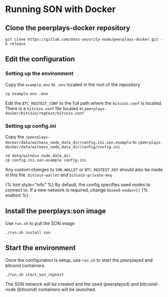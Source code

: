 # Running SON with Docker

## Clone the peerplays-docker repository

```text
git clone https://gitlab.com/data-security-node/peerplays-docker.git -b release
```

## Edit the configuration

###  Setting up the environment

Copy the `example.env` to `.env`  located in the root of the repository

```text
cp example.env .env
```

Edit the `BTC_REGTEST_CONF` to the full path where the `bitcoin.conf` is located. There is a `bitcoin.conf` file located in `peerplays-docker/bitcoin/regtest/bitcoin.conf`

### Setting up config.ini

Copy the `/peerplays-docker/data/witness_node_data_dir/config.ini.son.example` to `/peerplays-docker/data/witness_node_data_dir/config/config.ini`

```text
cd data/witness_node_data_dir
cp config.ini.son.example config.ini
```

Any custom changes to `SON_WALLET` or `BTC_REGTEST_KEY` should also be made in this file. `bitcoin-wallet` and `bitcoin-private-key`

{% hint style="info" %}
By default, the config specifies seed nodes to connect to. If a new network is required, change to`seed-nodes=[]`
{% endhint %}

## Install the peerplays:son image

Use `run.sh` to pull the SON image

```text
./run.sh install son
```

## Start the environment

Once the configuration is setup, use `run.sh` to start the peerplaysd and bitcond containers.

```text
./run.sh start_son_regtest
```

The SON network will be created and the seed \(peerplaysd\) and bitcoind-node \(bitcoind\) containers will be launched. 

